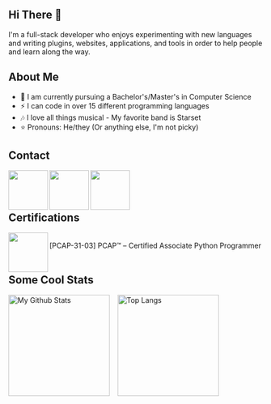 ## Hi There 👋
I'm a full-stack developer who enjoys experimenting with new languages and writing plugins, websites, applications, and tools in order to help people and learn along the way.

## About Me
- 📓 I am currently pursuing a Bachelor's/Master's in Computer Science
- ⚡ I can code in over 15 different programming languages
- 🎶 I love all things musical - My favorite band is Starset
- ⭐ Pronouns: He/they (Or anything else, I'm not picky)

## Contact
[<img width="78" src="https://github.com/user-attachments/assets/5bffb1da-d64c-4273-956f-699f9be49398" align="left" />](https://www.linkedin.com/in/benjaminjpryor)
[<img width="78" src="https://github.com/user-attachments/assets/6f46c02a-a5ff-410d-9908-d67e8f1b3fde" align="left" />](https://discord.com/users/563652755814875146/)
[<img width="78" src="https://github.com/user-attachments/assets/88dff53b-cce8-436e-8fd4-fb47f278fdd2" align="left" />](https://mailhide.io/e/kHCbTHeA)
<br /><br /><br />

## Certifications
[<img width="78" src="https://user-images.githubusercontent.com/43104632/206700432-5f75c05d-7306-493b-9b1e-83fcefc3eb27.png" align="left" />](https://www.credly.com/badges/b8705b41-adac-412b-8680-83e3ffaaf995/public_url)
<br />
[PCAP-31-03] PCAP™ – Certified Associate Python Programmer
<br /><br />

## Some Cool Stats
<p align="left">
  <img src="https://github-readme-stats-programmer2514.vercel.app/api?username=programmer2514&theme=transparent&hide_rank=true&custom_title=GitHub+Stats&hide=contribs&show_icons=true" alt="My Github Stats" height="200"/>
  &nbsp;&nbsp;
  <img src="https://github-readme-stats-programmer2514.vercel.app/api/top-langs/?username=programmer2514&langs_count=6&theme=transparent&layout=compact" alt="Top Langs" height="200"/>
</p>
